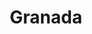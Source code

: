 ---
layout: photo_set
title: "Granada"
photos:
  set: "granada"
  items:
    - file: "granada-1.jpg"
      description: "Primera foto de la galería 1"
    - file: "granada-2.jpg"
      description: "Segunda foto de la galería 1"
---